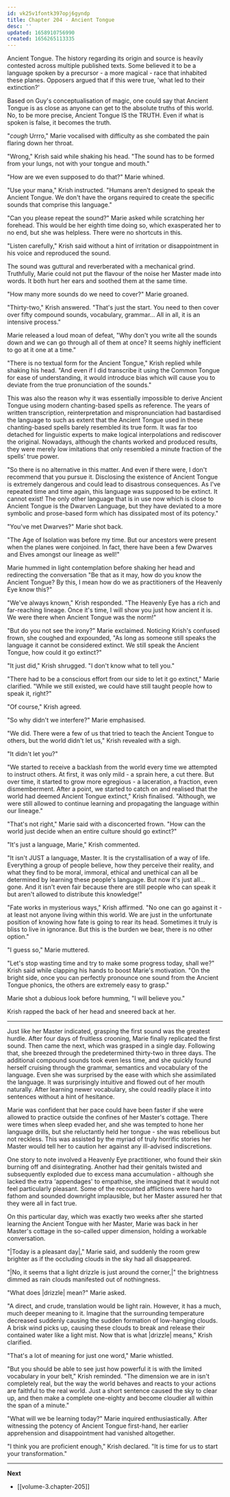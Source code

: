 ```yaml
---
id: vk25v1fontk397opj6gyndp
title: Chapter 204 - Ancient Tongue
desc: ''
updated: 1658910756990
created: 1656265113335
---
```


Ancient Tongue. The history regarding its origin and source is heavily contested across multiple published texts. Some believed it to be a language spoken by a precursor - a more magical - race that inhabited these planes. Opposers argued that if this were true, 'what led to their extinction?'

Based on Guy's conceptualisation of magic, one could say that Ancient Tongue is as close as anyone can get to the absolute truths of this world. No, to be more precise, Ancient Tongue IS the TRUTH. Even if what is spoken is false, it becomes the truth.

"*cough* Urrro," Marie vocalised with difficulty as she combated the pain flaring down her throat.

"Wrong," Krish said while shaking his head. "The sound has to be formed from your lungs, not with your tongue and mouth."

"How are we even supposed to do that?" Marie whined.

"Use your mana," Krish instructed. "Humans aren't designed to speak the Ancient Tongue. We don't have the organs required to create the specific sounds that comprise this language."

"Can you please repeat the sound?" Marie asked while scratching her forehead. This would be her eighth time doing so, which exasperated her to no end, but she was helpless. There were no shortcuts in this.

"Listen carefully," Krish said without a hint of irritation or disappointment in his voice and reproduced the sound.

The sound was guttural and reverberated with a mechanical grind. Truthfully, Marie could not put the flavour of the noise her Master made into words. It both hurt her ears and soothed them at the same time.

"How many more sounds do we need to cover?" Marie groaned.

"Thirty-two," Krish answered. "That's just the start. You need to then cover over fifty compound sounds, vocabulary, grammar... All in all, it is an intensive process."

Marie released a loud moan of defeat, "Why don't you write all the sounds down and we can go through all of them at once? It seems highly inefficient to go at it one at a time."

"There is no textual form for the Ancient Tongue," Krish replied while shaking his head. "And even if I did transcribe it using the Common Tongue for ease of understanding, it would introduce bias which will cause you to deviate from the true pronunciation of the sounds."

This was also the reason why it was essentially impossible to derive Ancient Tongue using modern chanting-based spells as reference. The years of written transcription, reinterpretation and mispronunciation had bastardised the language to such as extent that the Ancient Tongue used in these chanting-based spells barely resembled its true form. It was far too detached for linguistic experts to make logical interpolations and rediscover the original. Nowadays, although the chants worked and produced results, they were merely low imitations that only resembled a minute fraction of the spells' true power.

"So there is no alternative in this matter. And even if there were, I don't recommend that you pursue it. Disclosing the existence of Ancient Tongue is extremely dangerous and could lead to disastrous consequences. As I've repeated time and time again, this language was supposed to be extinct. It cannot exist! The only other language that is in use now which is close to Ancient Tongue is the Dwarven Language, but they have deviated to a more symbolic and prose-based form which has dissipated most of its potency."

"You've met Dwarves?" Marie shot back.

"The Age of Isolation was before my time. But our ancestors were present when the planes were conjoined. In fact, there have been a few Dwarves and Elves amongst our lineage as well!"

Marie hummed in light contemplation before shaking her head and redirecting the conversation "Be that as it may, how do you know the Ancient Tongue? By this, I mean how do we as practitioners of the Heavenly Eye know this?"

"We've always known," Krish responded. "The Heavenly Eye has a rich and far-reaching lineage. Once it's time, I will show you just how ancient it is. We were there when Ancient Tongue was the norm!"

"But do you not see the irony?" Marie exclaimed. Noticing Krish's confused frown, she coughed and expounded, "As long as someone still speaks the language it cannot be considered extinct. We still speak the Ancient Tongue, how could it go extinct?"

"It just did," Krish shrugged. "I don't know what to tell you."

"There had to be a conscious effort from our side to let it go extinct," Marie clarified. "While we still existed, we could have still taught people how to speak it, right?"

"Of course," Krish agreed.

"So why didn't we interfere?" Marie emphasised.

"We did. There were a few of us that tried to teach the Ancient Tongue to others, but the world didn't let us," Krish revealed with a sigh.

"It didn't let you?"

"We started to receive a backlash from the world every time we attempted to instruct others. At first, it was only mild - a sprain here, a cut there. But over time, it started to grow more egregious - a laceration, a fraction, even dismemberment. After a point, we started to catch on and realised that the world had deemed Ancient Tongue extinct," Krish finalised. "Although, we were still allowed to continue learning and propagating the language within our lineage."

"That's not right," Marie said with a disconcerted frown. "How can the world just decide when an entire culture should go extinct?"

"It's just a language, Marie," Krish commented.

"It isn't JUST a language, Master. It is the crystallisation of a way of life. Everything a group of people believe, how they perceive their reality, and what they find to be moral, immoral, ethical and unethical can all be determined by learning these people's language. But now it's just all... gone. And it isn't even fair because there are still people who can speak it but aren't allowed to distribute this knowledge!"

"Fate works in mysterious ways," Krish affirmed. "No one can go against it - at least not anyone living within this world. We are just in the unfortunate position of knowing how fate is going to rear its head. Sometimes it truly is bliss to live in ignorance. But this is the burden we bear, there is no other option."

"I guess so," Marie muttered.

"Let's stop wasting time and try to make some progress today, shall we?" Krish said while clapping his hands to boost Marie's motivation. "On the bright side, once you can perfectly pronounce one sound from the Ancient Tongue phonics, the others are extremely easy to grasp."

Marie shot a dubious look before humming, "I will believe you."

Krish rapped the back of her head and sneered back at her.

____

Just like her Master indicated, grasping the first sound was the greatest hurdle. After four days of fruitless crooning, Marie finally replicated the first sound. Then came the next, which was grasped in a single day. Following that, she breezed through the predetermined thirty-two in three days. The additional compound sounds took even less time, and she quickly found herself cruising through the grammar, semantics and vocabulary of the language. Even she was surprised by the ease with which she assimilated the language. It was surprisingly intuitive and flowed out of her mouth naturally. After learning newer vocabulary, she could readily place it into sentences without a hint of hesitance.

Marie was confident that her pace could have been faster if she were allowed to practice outside the confines of her Master's cottage. There were times when sleep evaded her, and she was tempted to hone her language drills, but she reluctantly held her tongue - she was rebellious but not reckless. This was assisted by the myriad of truly horrific stories her Master would tell her to caution her against any ill-advised indiscretions.

One story to note involved a Heavenly Eye practitioner, who found their skin burning off and disintegrating. Another had their genitals twisted and subsequently exploded due to excess mana accumulation - although she lacked the extra 'appendages' to empathise, she imagined that it would not feel particularly pleasant. Some of the recounted afflictions were hard to fathom and sounded downright implausible, but her Master assured her that they were all in fact true.

On this particular day, which was exactly two weeks after she started learning the Ancient Tongue with her Master, Marie was back in her Master's cottage in the so-called upper dimension, holding a workable conversation.

"|Today is a pleasant day|," Marie said, and suddenly the room grew brighter as if the occluding clouds in the sky had all disappeared.

"|No, it seems that a light drizzle is just around the corner,|" the brightness dimmed as rain clouds manifested out of nothingness.

"What does |drizzle| mean?" Marie asked.

"A direct, and crude, translation would be light rain. However, it has a much, much deeper meaning to it. Imagine that the surrounding temperature decreased suddenly causing the sudden formation of low-hanging clouds. A brisk wind picks up, causing these clouds to break and release their contained water like a light mist. Now that is what |drizzle| means," Krish clarified.

"That's a lot of meaning for just one word," Marie whistled.

"But you should be able to see just how powerful it is with the limited vocabulary in your belt," Krish reminded. "The dimension we are in isn't completely real, but the way the world behaves and reacts to your actions are faithful to the real world. Just a short sentence caused the sky to clear up, and then make a complete one-eighty and become cloudier all within the span of a minute."

"What will we be learning today?" Marie inquired enthusiastically. After witnessing the potency of Ancient Tongue first-hand, her earlier apprehension and disappointment had vanished altogether.

"I think you are proficient enough," Krish declared. "It is time for us to start your transformation."

____

**Next**
* [[volume-3.chapter-205]]
